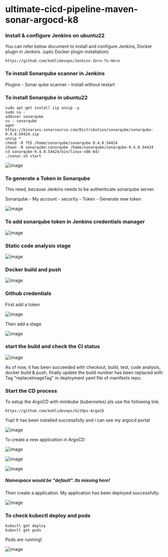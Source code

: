 # ultimate-cicd-pipeline-maven-sonar-argocd-k8

### Install & configure Jenkins on ubuntu22

You can refer below document to install and configure Jenkins, Docker plugin in Jenkins. (upto Docker plugin installation)

```
https://github.com/kohlidevops/Jenkins-Zero-To-Hero
```

### To install Sonarqube scanner in Jenkins

Plugins - Sonar qube scanner - Install without restart

### To install Sonarqube in ubuntu22

```
sudo apt-get install zip unzip -y
sudo su -
adduser sonarqube
su - sonarqube
wget https://binaries.sonarsource.com/Distribution/sonarqube/sonarqube-9.4.0.54424.zip
unzip *
chmod -R 755 /home/sonarqube/sonarqube-9.4.0.54424
chown -R sonarqube:sonarqube /home/sonarqube/sonarqube-9.4.0.54424
cd sonarqube-9.4.0.54424/bin/linux-x86-64/
./sonar.sh start
```

![image](https://github.com/kohlidevops/ultimate-cicd-pipeline-maven-sonar-argocd-k8/assets/100069489/3583abac-4e85-4fae-8d00-02097291fb4d)

### To generate a Token in Sonarqube

This need, because Jenkins needs to be authenticate sonarqube server.

Sonarqube - My account - security - Token - Generate new token

![image](https://github.com/kohlidevops/ultimate-cicd-pipeline-maven-sonar-argocd-k8/assets/100069489/b5854949-d831-4e37-8ca8-11b527c596a2)

### To add sonarqube token in Jenkins credentials manager

![image](https://github.com/kohlidevops/ultimate-cicd-pipeline-maven-sonar-argocd-k8/assets/100069489/465ba499-d448-4f0c-b1e0-ca30a31eaef6)

### Static code analysis stage

![image](https://github.com/kohlidevops/ultimate-cicd-pipeline-maven-sonar-argocd-k8/assets/100069489/d7488f4f-3b32-49ed-b40b-79b9c7e31863)

### Docker build and push

![image](https://github.com/kohlidevops/ultimate-cicd-pipeline-maven-sonar-argocd-k8/assets/100069489/47f1f955-6d39-4b49-b054-6bc34c1a9786)

### Github credentials

First add a token

![image](https://github.com/kohlidevops/ultimate-cicd-pipeline-maven-sonar-argocd-k8/assets/100069489/43ab5519-8011-46ea-9dd1-f0a22c94d97d)

Then add a stage

![image](https://github.com/kohlidevops/ultimate-cicd-pipeline-maven-sonar-argocd-k8/assets/100069489/de39630b-0b74-46ad-86c5-036c7a3ea3d8)

### start the build and check the CI status

![image](https://github.com/kohlidevops/ultimate-cicd-pipeline-maven-sonar-argocd-k8/assets/100069489/122ce97e-c646-463d-ab72-d255245a1471)

As of now, it has been succeeded with checkout, build, test, code analysis, docker build & push, finally update the build number has been replaced with Tag "replaceImageTag" in deployment yaml file of manifests repo.

### Start the CD process

To setup the ArgoCD with minikube (kubernetes) pls use the following link.

```
https://github.com/kohlidevops/GitOps-ArgoCD
```

Yup! It has been installed successfully and i can see my argocd portal

![image](https://github.com/kohlidevops/ultimate-cicd-pipeline-maven-sonar-argocd-k8/assets/100069489/bf1d410b-07c3-47aa-9f70-2902cc0e57df)

To create a new application in ArgoCD

![image](https://github.com/kohlidevops/ultimate-cicd-pipeline-maven-sonar-argocd-k8/assets/100069489/fe005fb3-acfb-4227-9fac-aa1d0ee91b97)

![image](https://github.com/kohlidevops/ultimate-cicd-pipeline-maven-sonar-argocd-k8/assets/100069489/0a3fe503-b82d-4e9f-81f8-0b4d1ced298c)

![image](https://github.com/kohlidevops/ultimate-cicd-pipeline-maven-sonar-argocd-k8/assets/100069489/0e0491f3-af62-4e9e-8061-d9074e8c3c29)

##### Namespace would be "default". Its missing here!

Then create a application. My application has been deployed successfully.

![image](https://github.com/kohlidevops/ultimate-cicd-pipeline-maven-sonar-argocd-k8/assets/100069489/090500fb-7ff8-4e0e-80e5-1eee9881f63c)

### To check kubectl deploy and pods

```
kubectl get deploy
kubectl get pods
```

Pods are running! 

![image](https://github.com/kohlidevops/ultimate-cicd-pipeline-maven-sonar-argocd-k8/assets/100069489/09402571-a5dd-4cba-ae13-74f5ec2d0174)

